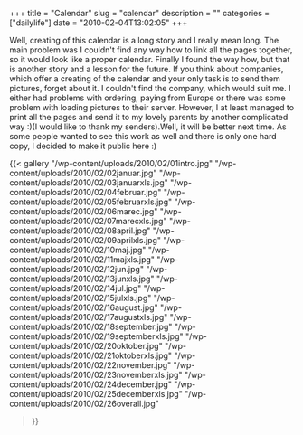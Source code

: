 +++
title = "Calendar"
slug = "calendar"
description = ""
categories = ["dailylife"]
date = "2010-02-04T13:02:05"
+++

Well, creating of this calendar is a long story and I really mean long. The main problem was I
couldn't find any way how to link all the pages together, so it would look like a proper calendar. Finally I found the way how, but that is another story and a lesson for the future. If you think
about companies, which offer a creating of the calendar and your only task is to send them
pictures, forget about it. I couldn't find the company, which would suit me. I either had problems
with ordering, paying from Europe or there was some problem with loading pictures to their server.
However, I at least managed to print all the pages and send it to my lovely parents by another
complicated way :)(I would like to thank my senders).Well, it will be better next time. As some
people wanted to see this work as well and there is only one hard copy, I decided to make it public
here :)

{{< gallery
    "/wp-content/uploads/2010/02/01intro.jpg"
    "/wp-content/uploads/2010/02/02januar.jpg"
    "/wp-content/uploads/2010/02/03januarxls.jpg"
    "/wp-content/uploads/2010/02/04februar.jpg"
    "/wp-content/uploads/2010/02/05februarxls.jpg"
    "/wp-content/uploads/2010/02/06marec.jpg"
    "/wp-content/uploads/2010/02/07marecxls.jpg"
    "/wp-content/uploads/2010/02/08april.jpg"
    "/wp-content/uploads/2010/02/09aprilxls.jpg"
    "/wp-content/uploads/2010/02/10maj.jpg"
    "/wp-content/uploads/2010/02/11majxls.jpg"
    "/wp-content/uploads/2010/02/12jun.jpg"
    "/wp-content/uploads/2010/02/13junxls.jpg"
    "/wp-content/uploads/2010/02/14jul.jpg"
    "/wp-content/uploads/2010/02/15julxls.jpg"
    "/wp-content/uploads/2010/02/16august.jpg"
    "/wp-content/uploads/2010/02/17augustxls.jpg"
    "/wp-content/uploads/2010/02/18september.jpg"
    "/wp-content/uploads/2010/02/19septemberxls.jpg"
    "/wp-content/uploads/2010/02/20oktober.jpg"
    "/wp-content/uploads/2010/02/21oktoberxls.jpg"
    "/wp-content/uploads/2010/02/22november.jpg"
    "/wp-content/uploads/2010/02/23novemberxls.jpg"
    "/wp-content/uploads/2010/02/24december.jpg"
    "/wp-content/uploads/2010/02/25decemberxls.jpg"
    "/wp-content/uploads/2010/02/26overall.jpg"
>}}
